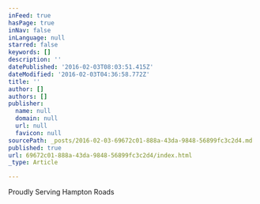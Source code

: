 ```yaml
---
inFeed: true
hasPage: true
inNav: false
inLanguage: null
starred: false
keywords: []
description: ''
datePublished: '2016-02-03T08:03:51.415Z'
dateModified: '2016-02-03T04:36:58.772Z'
title: ''
author: []
authors: []
publisher:
  name: null
  domain: null
  url: null
  favicon: null
sourcePath: _posts/2016-02-03-69672c01-888a-43da-9848-56899fc3c2d4.md
published: true
url: 69672c01-888a-43da-9848-56899fc3c2d4/index.html
_type: Article

---
```

Proudly Serving Hampton Roads